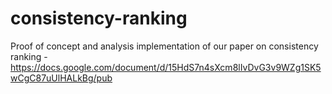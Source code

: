 # consistency-ranking

Proof of concept and analysis implementation of our paper on consistency ranking - https://docs.google.com/document/d/15HdS7n4sXcm8lIvDvG3v9WZg1SK5wCgC87uUlHALkBg/pub 


